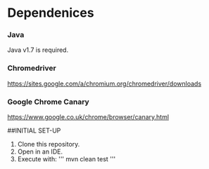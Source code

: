 # Dependenices

### Java
Java v1.7 is required.

### Chromedriver
https://sites.google.com/a/chromium.org/chromedriver/downloads

### Google Chrome Canary
https://www.google.co.uk/chrome/browser/canary.html

##INITIAL SET-UP
1. Clone this repository.
2. Open in an IDE.
3. Execute with:
'''
mvn clean test
'''
